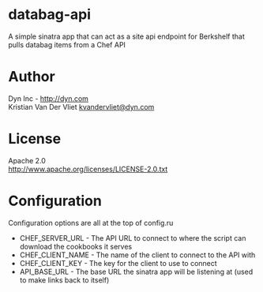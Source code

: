 databag-api
============

A simple sinatra app that can act as a site api endpoint for Berkshelf that pulls databag items from a Chef API

Author
======
Dyn Inc - http://dyn.com  
Kristian Van Der Vliet <kvandervliet@dyn.com>

License
=======

Apache 2.0  
http://www.apache.org/licenses/LICENSE-2.0.txt

Configuration
=============

Configuration options are all at the top of config.ru

 * CHEF_SERVER_URL - The API URL to connect to where the script can download the cookbooks it serves
 * CHEF_CLIENT_NAME - The name of the client to connect to the API with
 * CHEF_CLIENT_KEY - The key for the client to use to connect
 * API_BASE_URL - The base URL the sinatra app will be listening at (used to make links back to itself)
